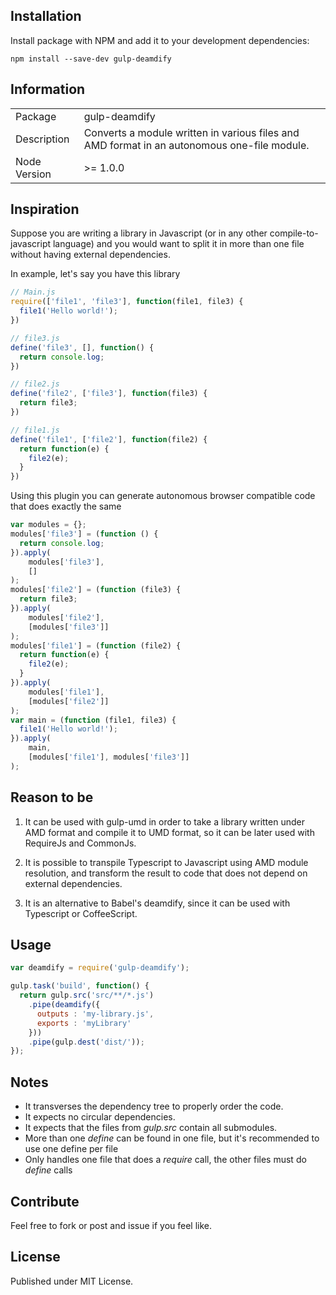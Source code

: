 ## Installation

Install package with NPM and add it to your development dependencies:

`npm install --save-dev gulp-deamdify`

## Information

<table>
<tr>
<td>Package</td><td>gulp-deamdify</td>
</tr>
<tr>
<td>Description</td>
<td>Converts a module written in various files and AMD format in an autonomous one-file module.</td>
</tr>
<tr>
<td>Node Version</td>
<td>>= 1.0.0</td>
</tr>
</table>

## Inspiration

Suppose you are writing a library in Javascript (or in any other compile-to-javascript language) and you would want to split it 
in more than one file without having external dependencies. 

In example, let's say you have this library

```js
// Main.js
require(['file1', 'file3'], function(file1, file3) {
  file1('Hello world!');
})

// file3.js
define('file3', [], function() {
  return console.log;
})

// file2.js
define('file2', ['file3'], function(file3) {
  return file3;
})

// file1.js
define('file1', ['file2'], function(file2) {
  return function(e) {
    file2(e);
  }
})
```

Using this plugin you can generate autonomous browser compatible code that does exactly the same

```js
var modules = {};
modules['file3'] = (function () {
  return console.log;
}).apply(
    modules['file3'],
    []
);
modules['file2'] = (function (file3) {
  return file3;
}).apply(
    modules['file2'],
    [modules['file3']]
);
modules['file1'] = (function (file2) {
  return function(e) {
    file2(e);
  }
}).apply(
    modules['file1'],
    [modules['file2']]
);
var main = (function (file1, file3) {
  file1('Hello world!');
}).apply(
    main,
    [modules['file1'], modules['file3']]
);
```

## Reason to be

1. It can be used with gulp-umd in order to take a library written under AMD format and compile it to UMD format, so it can be later used with RequireJs and CommonJs.

2. It is possible to transpile Typescript to Javascript using AMD module resolution, and transform the result to code that does not depend on external dependencies.

3. It is an alternative to Babel's deamdify, since it can be used with Typescript or CoffeeScript.

## Usage

```js
var deamdify = require('gulp-deamdify');

gulp.task('build', function() {
  return gulp.src('src/**/*.js')
    .pipe(deamdify({
      outputs : 'my-library.js',
      exports : 'myLibrary'
    }))
    .pipe(gulp.dest('dist/'));
});
```

## Notes

* It transverses the dependency tree to properly order the code.
* It expects no circular dependencies.
* It expects that the files from *gulp.src* contain all submodules.
* More than one *define* can be found in one file, but it's recommended to use one define per file
* Only handles one file that does a *require* call, the other files must do *define* calls

## Contribute

Feel free to fork or post and issue if you feel like.

## License

Published under MIT License.
